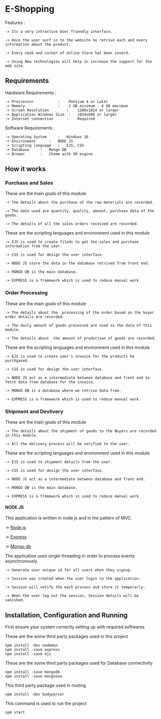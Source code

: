 # E-Shopping

Features :
	
	-> Its a very intractive User friendly interface.
	
	-> Once the user surf in to the website he retrive each and every information about the product.
	
	-> Every nook and corner of online Store has been coverd.
	
	-> Using New technologies will help in increase the support for the web site.
	

## Requirements 

Hardware Requirements :
	
	-> Proccessor 		    : 	 Pentium 4 or Later
	-> Memory    		    :	 2 GB minimum - 4 GB maximum
	-> Screen Resolution 	    :	 1280x1024 or larger
	-> Application Windows Size  :	 1024x680 or larger
	-> Internet connection 	    :	 Required

Software Requirements :

	-> Operating System  	:	Windows 10
	-> Environment		:	NODE JS
	-> Scripting language	:	EJS, CSS
	-> Database		:	Mongo DB
	-> Brower		:	Chome with V8 engine

## How it works

### Purchase and Sales

These are the main goals of this module 

	-> The details about the purchase of the raw materials are recorded. 
	
	-> The data used are quantity, quality, amount, purchase data of the goods.  
	
	-> The details of all the sales orders received are recorded.

These are the scripting languages and environment used in this module 

	-> EJS is used to create fileds to get the sales and purchase information from the user.
	
	-> CSS is used for design the user interface.
	
	-> NODE JS store the data in the database retrived from front end.
	
	-> MONGO DB is the main database.
	
	-> EXPRESS is a framework which is used to reduce manual work.

### Order Processing

These are the main goals of this module 

	-> The details about the  processing of the order based on the buyer order details are recorded. 
	
	-> The daily amount of goods processed are used as the data of this module.
	
	-> The details about  the amount of production of goods are recorded.

These are the scripting languages and environment used in this module 

	-> EJS is used to create user's invoice for the products he purchgased.
	
	-> CSS is used for design the user interface.
	
	-> NODE JS act as a intermediate between database and front end to fetch data from database for the invoice.
	
	-> MONGO DB is a database where we retrive data from.
	
	-> EXPRESS is a framework which is used to reduce manual work.


### Shipment and Devlivery 

These are the main goals of this module

	-> The details about the shipment of goods to the Buyers are recorded in this module.
	
	-> All the delivery process will be notified to the user.

These are the scripting languages and environment used in this module 

	-> EJS is used to shipment details from the user.
	
	-> CSS is used for design the user interface.
	
	-> NODE JS act as a intermediate between database and front end.
	
	-> MONGO DB is the main database.
	
	-> EXPRESS is a framework which is used to reduce manual work.


#### NODE JS 

This application is written in node js and in the pattern of MVC.

-> [Node.js](https://github.com/nodejs)

-> [Express](https://github.com/expressjs/express)

-> [Mongo db](https://github.com/mongodb/mongo)

The application uses single threading in order to process events asynchronously.
	
	-> Generate user unique id for all users when they signup.
	
	-> Session was created when the user login to the application.
	
	-> Session will notify the each process and store it temporarly.
	
	-> When the user log out the session, Session details will be vanished. 

## Installation, Configuration and Running 

First ensure your system correctly setting up with required softwares 

These are the some third party packages used in this project

```console 
npm install -dev nodemon
npm install -save express 
npm install -save ejs
```
These are the some third party packages used for Database connectivity 

```console
npm install -save mongodb
npm install -save mongoose
```   

This third party package used in routing

```console
npm install -dev bodyparser
```

This command is used to run the project
 
```console
npm start
```
